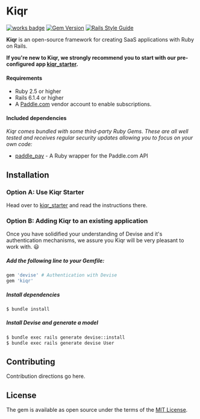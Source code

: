 
Kiqr
==============

[![works badge](https://cdn.jsdelivr.net/gh/nikku/works-on-my-machine@v0.2.0/badge.svg)](https://github.com/nikku/works-on-my-machine)
[![Gem Version](https://badge.fury.io/rb/kiqr.svg)](https://badge.fury.io/rb/kiqr)
[![Rails Style Guide](https://img.shields.io/badge/code_style-rubocop-brightgreen.svg)](https://github.com/rubocop/rubocop-rails)

**Kiqr** is an open-source framework for creating SaaS applications with Ruby on Rails.

**If you're new to Kiqr, we strongly recommend you to start with our pre-configured app [kiqr_starter](https://github.com/kiqr/kiqr_starter).**

#### Requirements

- Ruby 2.5 or higher
- Rails 6.1.4 or higher
- A [Paddle.com](https://paddle.com) vendor account to enable subscriptions.

#### Included dependencies

_Kiqr comes bundled with some third-party Ruby Gems. These are all well tested and receives regular security updates allowing you to focus on your own code:_
- [paddle_pay](https://github.com/devmindo/paddle_pay) - A Ruby wrapper for the Paddle.com API


## Installation
### Option A: Use Kiqr Starter
Head over to [kiqr_starter](https://github.com/kiqr/kiqr_starter) and read the instructions there.

### Option B: Adding Kiqr to an existing application

Once you have solidified your understanding of Devise and it's authentication mechanisms, we assure you Kiqr will be very pleasant to work with. 😃

##### Add the following line to your Gemfile:
```ruby
gem 'devise' # Authentication with Devise
gem 'kiqr'
```

##### Install dependencies
```bash
$ bundle install
```

##### Install Devise and generate a model
```bash
$ bundle exec rails generate devise::install
$ bundle exec rails generate devise User
```

## Contributing
Contribution directions go here.

## License
The gem is available as open source under the terms of the [MIT License](https://opensource.org/licenses/MIT).
